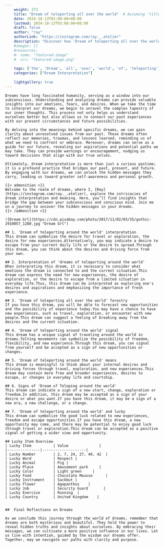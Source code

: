 ```yaml
---
    weight: 273
    title: "Dream of teleporting all over the world"  # Assuming 'title' column exists
    date: 2024-10-13T03:00:00+08:00
    lastmod: 2024-10-13T03:00:00+08:00
    draft: false
    author: "ray"
    authorLink: "https://instagram.com/ray._.atelier"
    description: "Discover how 'Dream of teleporting all over the world' can interpret your future and uncover its significant meanings in your life."
    #images: []
    #resources:
    #- name: "featured-image"
    #  src: "featured-image.png"
    
    tags: ['the', 'Dream', 'all', 'over', 'world', 'of', 'teleporting']
    categories: ["Dream Interpretation"]
    
    lightgallery: true
---
```

    
    Dreams have long fascinated humanity, serving as a window into our subconscious. Understanding and analyzing dreams can provide valuable insights into our emotions, fears, and desires. When we take the time to interpret our dreams, we begin to unravel the complex tapestry of our inner thoughts. This process not only helps us understand ourselves better but also allows us to connect our past experiences with our present circumstances and future possibilities.
    
    By delving into the meanings behind specific dreams, we can gain clarity about unresolved issues from our past. These dreams often reflect our memories, traumas, and lessons learned, reminding us of what we need to confront or embrace. Moreover, dreams can serve as a guide for our future, revealing our aspirations and potential paths we may take. They can provide warnings or encouragement, nudging us toward decisions that align with our true selves.
    
    Ultimately, dream interpretation is more than just a curious pastime; it is a profound practice that bridges our past, present, and future. By engaging with our dreams, we can unlock the hidden messages they carry, leading us toward greater self-awareness and personal growth.
    
    {{< admonition >}}
    Welcome to the realm of dreams, where I, [Ray](https://instagram.com/ray._.atelier), explore the intricacies of dream interpretation and meaning. Here, you’ll find insights that bridge the gap between your subconscious and conscious mind. Join me on a journey to uncover the hidden messages in your dreams.
    {{< /admonition >}}
    
    ![Dream Grl](https://cdn.pixabay.com/photo/2017/11/02/03/35/gothic-2910057_1280.jpg "Dream Grl")
    
    ## 1. 'Dream of teleporting around the world' interpretation
    This dream can symbolize the desire for travel or exploration, the desire for new experiences.Alternatively, you may indicate a desire to escape from your current daily life or the desire to spread.Through this dream, you can think about the desires and driving force from your own.
    
    ## 2. Interpretation of 'dreams of teleporting around the world'
    When interpreting this dream, it is necessary to consider what emotions the dream is connected to and the current situation.This dream can express the need for new experiences, the desire of exploration, or the desire to escape from a limited situation in everyday life.Thus, this dream can be interpreted as exploring one's desires and aspirations and emphasizing the importance of fresh experience.
    
    ## 3. 'Dream of teleporting all over the world' forestry
    If you have this dream, you will be able to forecast new opportunities and the possibility of experience today.You may have a chance to have new experiences, such as travel, exploration, or encounter with new people.This dream can suggest a feeling of breaking away from the desires and the current situation.
    
    ## 4. 'Dream of teleporting around the world' signal
    This dream has a unique signal of traveling around the world in dreams.Telting movements can symbolize the possibility of freedom, flexibility, and new experience.Through this dream, you can signal from yourself and be accepted as a sign of new opportunities or changes.
    
    ## 5. 'Dream of teleporting around the world' means
    This dream is meaningful to think about your internal desires and driving forces through travel, exploration, and new experiences.This dream may contain more free and broader experiences, desires to escape, or changes in everyday life and courtship.
    
    ## 6. Signs of 'Dream of Teleping around the world'
    This dream can indicate a sign of a new start, change, exploration or freedom.In addition, this dream may be accepted as a sign of your desire or what you want.If you have this dream, it may be a sign of a new era, a new challenge, or a change.
    
    ## 7. 'Dream of teleporting around the world' and lucky
    This dream can symbolize the good luck related to new experiences, freedom and escape opportunities.If you have this dream, a new opportunity may come, and there may be potential to enjoy good luck through travel or exploration.This dream can be accepted as a positive signal of getting a wider view and opportunity.
    
    ## Lucky Item Overview
    | Lucky Item          | Value              |
    |---------------|--------------------|
    | Lucky Number        | 2, 7, 24, 27, 40, 42  |
    | Lucky Word          | Respect |
    | Lucky Animal        | Pig |
    | Lucky Place         | Amusement park     |
    | Lucky Color         | Light green     |
    | Lucky Food          | Chocolate Mousse      |
    | Lucky Instrument    | Sackbut |
    | Lucky Flower        | Agapanthus    |
    | Lucky Job           | Security Guard       |
    | Lucky Exercise      | Running  |
    | Lucky Country       | United Kingdom    |
    
    
    ##  Final Reflections on Dreams
    
    As we conclude this journey through the world of dreams, remember that dreams are both mysterious and beautiful. They hold the power to reveal hidden truths and insights about ourselves. By embracing their messages, we can cultivate a more positive influence in our lives. Let us live with intention, guided by the wisdom our dreams offer. Together, may we navigate our paths with clarity and purpose.
    